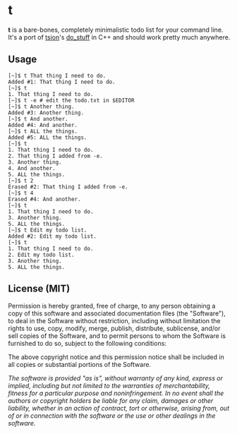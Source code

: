 # t

**t** is a bare-bones, completely minimalistic todo list for your command line. It's a port of [tsion](https://github.com/tsion/)'s [do\_stuff](https://github.com/tsion/do_stuff) in C++ and should work pretty much anywhere.

## Usage

    [~]$ t That thing I need to do.
    Added #1: That thing I need to do.
    [~]$ t
    1. That thing I need to do.
    [~]$ t -e # edit the todo.txt in $EDITOR
    [~]$ t Another thing.
    Added #3: Another thing.
    [~]$ t And another.
    Added #4: And another.
    [~]$ t ALL the things.
    Added #5: ALL the things.
    [~]$ t
    1. That thing I need to do.
    2. That thing I added from -e.
    3. Another thing.
    4. And another.
    5. ALL the things.
    [~]$ t 2
    Erased #2: That thing I added from -e.
    [~]$ t 4
    Erased #4: And another.
    [~]$ t
    1. That thing I need to do.
    3. Another thing.
    5. ALL the things.
    [~]$ t Edit my todo list.
    Added #2: Edit my todo list.
    [~]$ t
    1. That thing I need to do.
    2. Edit my todo list.
    3. Another thing.
    5. ALL the things.

## License (MIT)

Permission is hereby granted, free of charge, to any person obtaining
a copy of this software and associated documentation files (the
"Software"), to deal in the Software without restriction, including
without limitation the rights to use, copy, modify, merge, publish,
distribute, sublicense, and/or sell copies of the Software, and to
permit persons to whom the Software is furnished to do so, subject to
the following conditions:

The above copyright notice and this permission notice shall be
included in all copies or substantial portions of the Software.

*The software is provided "as is", without warranty of any kind,
express or implied, including but not limited to the warranties of
merchantability, fitness for a particular purpose and
noninfringement. In no event shall the authors or copyright holders be
liable for any claim, damages or other liability, whether in an action
of contract, tort or otherwise, arising from, out of or in connection
with the software or the use or other dealings in the software.*